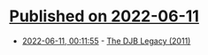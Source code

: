 # [Published on 2022-06-11](index.md)

* [2022-06-11, 00:11:55](https://news.ycombinator.com/item?id=31700732) - [The DJB Legacy (2011)](https://skarnet.org/software/skalibs/djblegacy.html)
